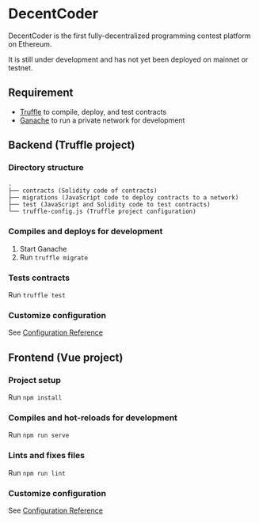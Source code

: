 # DecentCoder

DecentCoder is the first fully-decentralized programming contest platform on Ethereum.

It is still under development and has not yet been deployed on mainnet or testnet.

## Requirement

+ [Truffle](https://github.com/trufflesuite/truffle) to compile, deploy, and test contracts
+ [Ganache](https://github.com/trufflesuite/ganache) to run a private network for development

## Backend (Truffle project)

### Directory structure

```
.
├── contracts (Solidity code of contracts)
├── migrations (JavaScript code to deploy contracts to a network)
├── test (JavaScript and Solidity code to test contracts)
└── truffle-config.js (Truffle project configuration)
```

### Compiles and deploys for development

1. Start Ganache
2. Run `truffle migrate`

### Tests contracts

Run `truffle test`

### Customize configuration

See [Configuration Reference](https://www.trufflesuite.com/docs/truffle/reference/configuration)

## Frontend (Vue project)

### Project setup

Run `npm install`

### Compiles and hot-reloads for development

Run `npm run serve`

<!--
### Compiles and minifies for production

Run `npm run build`
-->

### Lints and fixes files

Run `npm run lint`

### Customize configuration

See [Configuration Reference](https://cli.vuejs.org/config/)
